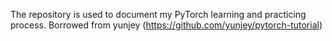 The repository is used to document my PyTorch learning and practicing process.
Borrowed from yunjey (https://github.com/yunjey/pytorch-tutorial)

